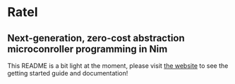# Ratel
## Next-generation, zero-cost abstraction microconroller programming in Nim

This README is a bit light at the moment, please visit
[the website](https://ratel.peterme.net) to see the getting started guide and
documentation!
